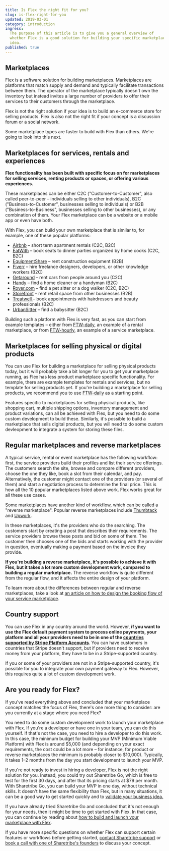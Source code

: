 ```yaml
---
title: Is Flex the right fit for you?
slug: is-flex-right-for-you
updated: 2019-03-01
category: introduction
ingress:
  The purpose of this article is to give you a general overview of
  whether Flex is a good solution for building your specific marketplace
  idea.
published: true
---
```


## Marketplaces

Flex is a software solution for building marketplaces. Marketplaces are
platforms that match supply and demand and typically facilitate
transactions between them. The operator of the marketplace typically
doesn't own the inventory but instead invites a large number of
providers to offer their services to their customers through the
marketplace.

Flex is not the right solution if your idea is to build an e-commerce
store for selling products. Flex is also not the right fit if your
concept is a discussion forum or a social network.

Some marketplace types are faster to build with Flex than others. We're going to look into this next.

## Marketplaces for services, rentals and experiences

**Flex functionality has been built with specific focus on for marketplaces for
selling services, renting products or spaces, or offering various experiences.**

These marketplaces can be either C2C ("Customer-to-Customer", also
called peer-to-peer – individuals selling to other individuals), B2C
("Business-to-Customer", businesses selling to individuals) or B2B
("Business-to-Business", businesses selling to other businesses), or any
combination of them. Your Flex marketplace can be a website or a mobile
app or even have both.

With Flex, you can build your own marketplace that is similar to, for
example, one of these popular platforms:

- [Airbnb](https://www.airbnb.com/) – short term apartment rentals (C2C,
  B2C)
- [EatWith](https://www.eatwith.com/) – book seats to dinner parties
  organized by home cooks (C2C, B2C)
- [EquipmentShare](https://www.equipmentshare.com/) – rent construction
  equipment (B2B)
- [Fiverr](https://www.fiverr.com/) – hire freelance designers,
  developers, or other knowledge workers (B2C)
- [Getaround](https://www.getaround.com/) – rent cars from people around
  you (C2C)
- [Handy](https://www.handy.com) – find a home cleaner or a handyman
  (B2C)
- [Rover.com](https://www.rover.com/) – find a pet sitter or a dog
  walker (C2C, B2C)
- [Storefront](https://www.thestorefront.com/) – rent retail space from
  other businesses (B2B)
- [Treatwell ](https://www.treatwell.co.uk/)– book appointments with
  hairdressers and beauty professionals (B2C)
- [UrbanSitter](https://www.urbansitter.com/) – find a babysitter (B2C)

Building such a platform with Flex is very fast, as you can start from example templates – either from [FTW-daily](https://github.com/sharetribe/ftw-daily), an example of a rental marketplace, or from [FTW-hourly](https://github.com/sharetribe/ftw-hourly), an example of a service marketplace.

## Marketplaces for selling physical or digital products

You can use Flex for building a marketplace for selling physical products today, but it will probably take a bit longer for you to get your marketplace running, as Flex has less product marketplace specific functionality. For example, there are example templates for rentals and services, but no template for selling products yet. If you're building a marketplace for selling products, we recommend you to use [FTW-daily](https://github.com/sharetribe/ftw-daily) as a starting point.

Features specific to marketplaces for selling physical products, like shopping cart, multiple shipping options, inventory management and product variations, can all be achieved with Flex, but you need to do some custom development to build these. Similarly, it's possible to build a marketplace that sells digital products, but you will need to do some custom devleopment to integrate a system for storing these files.

## Regular marketplaces and reverse marketplaces

A typical service, rental or event marketplace has the following
workflow: first, the service providers build their profiles and list
their service offerings. The customers search the site, browse and
compare different providers, choose the one they like, book a slot from
their calendar, and pay. Alternatively, the customer might contact one
of the providers (or several of them) and start a negotiation process to
determine the final price. This is how all the 10 popular marketplaces
listed above work. Flex works great for all these use cases.

Some marketplaces have another kind of workflow, which can be called a
"reverse marketplace". Popular reverse marketplaces include
[Thumbtack](https://www.thumbtack.com/) and
[Upwork](https://www.upwork.com/).

In these marketplaces, it's the providers who do the searching. The
customers start by creating a post that describes their requirements.
The service providers browse these posts and bid on some of them. The
customer then chooses one of the bids and starts working with the
provider in question, eventually making a payment based on the invoice
they provide.

**If you're building a reverse marketplace, it's possible to achieve it with Flex, but it takes a lot more custom development work, compared to building a regular marketplace.** The reverse workflow is quite different from the regular flow, and it affects the entire design of your platform.

To learn more about the differences between regular and reverse
marketplaces, take a look at
[an article on how to design the booking flow of your service marketplace](https://www.sharetribe.com/academy/design-booking-flow-service-marketplace/).

## Country support

You can use Flex in any country around the world. However, **if you want to use the Flex default payment system to process online payments, your platform and all your providers
need to be in one of the
[countries supported by Stripe Platform Accounts](https://stripe.com/docs/connect/custom-accounts#requirements)**. You can have customers in countries that
Stripe doesn't support, but if providers need to receive money from your
platform, they have to be in a Stripe-supported country.

If you or some of your providers are not in a Stripe-supported country, it's possible for you to integrate your own payment gateway to Flex. However, this requires quite a lot of custom development work.

## Are you ready for Flex?

If you've read everything above and concluded that your marketplace
concept matches the focus of Flex, there's one more thing to consider:
are you currently at a stage where you need Flex?

You need to do some custom development work to launch your marketplace
with Flex. If you're a developer or have one in your team, you can do
this yourself. If that's not the case, you need to hire a developer to
do this work. In this case, the minimum budget for building your MVP
(Minimum Viable Platform) with Flex is around \$5,000 (and depending on
your exact requirements, the cost could be a lot more – for instance, for product or reverse marketplaces the minimum is probably closer to $10,000). Typically, it takes 1–2 months from the day you start development to launch your MVP.

If you're not ready to invest in hiring a developer, Flex is not the
right solution for you. Instead, you could try out Sharetribe Go, which
is free to test for the first 30 days, and after that its pricing starts
at \$79 per month. With Sharetribe Go, you can build your MVP in one
day, without technical skills. It doesn't have the same flexibility than
Flex, but in many situations, it can be a good way to get started
quickly and to
[validate your business idea.](https://www.sharetribe.com/academy/how-to-validate-your-marketplace-idea-before-building-the-platform/)

If you have already tried Sharetribe Go and concluded that it's not
enough for your needs, then it might be time to get started with Flex.
In that case, you can continue by reading about
[how to build and launch your marketplace with Flex](/introduction/how-to-build-and-launch-with-flex/).

If you have more specific questions on whether Flex can support certain
features or workflows before getting started,
[contact Sharetribe support](mailto:flex-support@sharetribe.com) or
[book a call with one of Sharetribe's founders](https://calendly.com/welcome-to-flex/first-call)
to discuss your concept.
